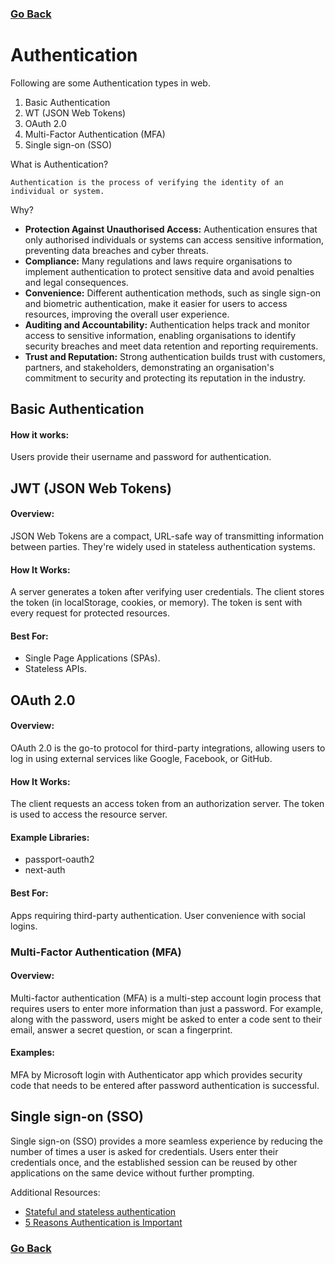 ###  [Go Back](/readme.md)

# Authentication

Following are some Authentication types in web.

1. Basic Authentication
2. WT (JSON Web Tokens)
3. OAuth 2.0
4. Multi-Factor Authentication (MFA)
5. Single sign-on (SSO)

What is Authentication?

    Authentication is the process of verifying the identity of an individual or system.

Why?
- **Protection Against Unauthorised Access:** Authentication ensures that only authorised individuals or systems can access sensitive information, preventing data breaches and cyber threats.
- **Compliance:** Many regulations and laws require organisations to implement authentication to protect sensitive data and avoid penalties and legal consequences.
- **Convenience:** Different authentication methods, such as single sign-on and biometric authentication, make it easier for users to access resources, improving the overall user experience.
- **Auditing and Accountability:** Authentication helps track and monitor access to sensitive information, enabling organisations to identify security breaches and meet data retention and reporting requirements.
- **Trust and Reputation:** Strong authentication builds trust with customers, partners, and stakeholders, demonstrating an organisation's commitment to security and protecting its reputation in the industry.
## Basic Authentication

#### How it works:
Users provide their username and password for authentication.


## JWT (JSON Web Tokens)

 #### Overview:

JSON Web Tokens are a compact, URL-safe way of transmitting information between parties. They're widely used in stateless authentication systems.

 #### How It Works:

A server generates a token after verifying user credentials.
The client stores the token (in localStorage, cookies, or memory).
The token is sent with every request for protected resources.

#### Best For:

- Single Page Applications (SPAs).
- Stateless APIs.

## OAuth 2.0

#### Overview:

OAuth 2.0 is the go-to protocol for third-party integrations, allowing users to log in using external services like Google, Facebook, or GitHub.

#### How It Works:

The client requests an access token from an authorization server.
The token is used to access the resource server.


#### Example Libraries:

- passport-oauth2
- next-auth

#### Best For:

Apps requiring third-party authentication.
User convenience with social logins.


###  Multi-Factor Authentication (MFA)

#### Overview:
Multi-factor authentication (MFA) is a multi-step account login process that requires users to enter more information than just a password. For example, along with the password, users might be asked to enter a code sent to their email, answer a secret question, or scan a fingerprint.

#### Examples:
MFA by Microsoft login with Authenticator app which provides security code that needs to be entered after password authentication is successful.

## Single sign-on (SSO)

Single sign-on (SSO) provides a more seamless experience by reducing the number of times a user is asked for credentials. Users enter their credentials once, and the established session can be reused by other applications on the same device without further prompting.

Additional Resources:

- [Stateful and stateless authentication](https://medium.com/@kennch/stateful-and-stateless-authentication-10aa3e3d4986)
- [5 Reasons Authentication is Important](https://www.robinwaite.com/blog/5-reasons-authentication-is-important#:~:text=Authentication%20is%20the%20process%20of,against%20unauthorised%20access%20to%20resources.)

###  [Go Back](/readme.md)
